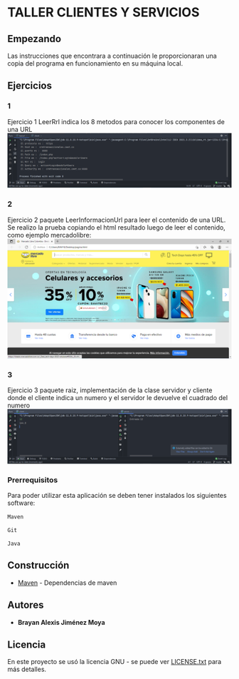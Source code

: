 # TALLER CLIENTES Y SERVICIOS
## Empezando

Las instrucciones que encontrara a continuación le proporcionaran una copia del programa en funcionamiento en su máquina local.
## Ejercicios
### 1
Ejercicio 1 LeerRrl indica los 8 metodos para conocer los componentes de una URL
![](imgs/prueba.PNG)
### 2
Ejercicio 2 paquete LeerInformacionUrl para leer el contenido de una URL. Se realizo la prueba copiando el html resultado luego de leer el contenido, como ejemplo mercadolibre:
![](imgs/prueba2.PNG)
### 3
Ejercicio 3 paquete raiz, implementación de la clase servidor y cliente donde el cliente indica un numero y el servidor le devuelve el cuadrado del numero
![](imgs/prueba3.PNG)
### Prerrequisitos

Para poder utilizar esta aplicación se deben tener instalados los siguientes software:

```
Maven
```
```
Git
```
```
Java
```

## Construcción
* [Maven](https://maven.apache.org/) - Dependencias de maven

## Autores

* **Brayan Alexis Jiménez Moya**


## Licencia

En este proyecto se usó la licencia GNU - se puede ver [LICENSE.txt](LICENSE.txt) para más detalles.
